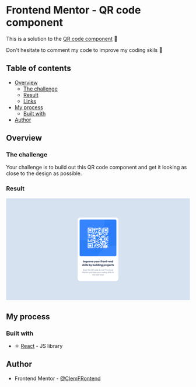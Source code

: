 # Frontend Mentor - QR code component

This is a solution to the [QR code component](https://www.frontendmentor.io/challenges/qr-code-component-iux_sIO_H/hub) 🎉

Don't hesitate to comment my code to improve my coding skils 🚀

## Table of contents

- [Overview](#overview)
  - [The challenge](#the-challenge)
  - [Result](#result)
  - [Links](#links)
- [My process](#my-process)
  - [Built with](#built-with)
- [Author](#author)

## Overview

### The challenge

Your challenge is to build out this QR code component and get it looking as close to the design as possible.

### Result

![](./images/result-desktop.png)


## My process

### Built with

- ⚛️ [React](https://reactjs.org/) - JS library

## Author

- Frontend Mentor - [@ClemFRontend](https://www.frontendmentor.io/profile/ClemFRontend)